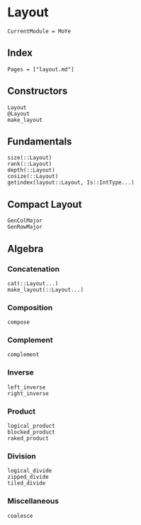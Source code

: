 # Layout 

```@meta
CurrentModule = MoYe
```
## Index

```@index
Pages = ["layout.md"]
```

## Constructors
```@docs
Layout
@Layout
make_layout
```

## Fundamentals

```@docs
size(::Layout)
rank(::Layout)
depth(::Layout)
cosize(::Layout)
getindex(layout::Layout, Is::IntType...)
```
## Compact Layout

```@docs
GenColMajor
GenRowMajor
```
## Algebra

### Concatenation 
```@docs
cat(::Layout...)
make_layout(::Layout...)
```
### Composition
```@docs
compose
```
### Complement
```@docs
complement
```
### Inverse
```@docs
left_inverse
right_inverse
```
### Product
```@docs
logical_product
blocked_product
raked_product
```
### Division 
```@docs
logical_divide
zipped_divide
tiled_divide
```

### Miscellaneous
```@docs
coalesce
```